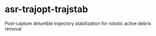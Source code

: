 # asr-trajopt-trajstab
Post-capture detumble trajectory stabilization for robotic active debris removal
